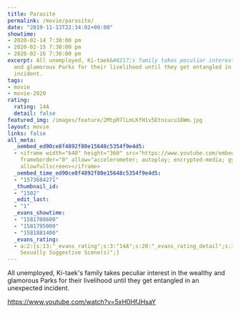 ```yaml
---
title: Parasite
permalink: /movie/parasite/
date: "2019-11-13T22:34:02+00:00"
showtime:
- 2020-02-14 7:30:00 pm
- 2020-02-15 7:30:00 pm
- 2020-02-16 7:30:00 pm
excerpt: All unemployed, Ki-taek&#8217;s family takes peculiar interest in the wealthy
  and glamorous Parks for their livelihood until they get entangled in an unexpected
  incident.
tags:
- movie
- movie-2020
rating:
  rating: 14A
  detail: false
featured_img: /images/feature/2MtpR7lLmLKfH1v5Etniucu18Wm.jpg
layout: movie
links: false
all_meta:
  _oembed_ed90ce8f4892f80e15648c5354f9e4d5:
  - <iframe width="640" height="360" src="https://www.youtube.com/embed/5xH0HfJHsaY?feature=oembed"
    frameborder="0" allow="accelerometer; autoplay; encrypted-media; gyroscope; picture-in-picture"
    allowfullscreen></iframe>
  _oembed_time_ed90ce8f4892f80e15648c5354f9e4d5:
  - "1573684271"
  _thumbnail_id:
  - "1502"
  _edit_last:
  - "1"
  _evans_showtime:
  - "1581708600"
  - "1581795000"
  - "1581881400"
  _evans_rating:
  - a:2:{s:13:"_evans_rating";s:3:"14A";s:20:"_evans_rating_detail";s:38:"Violence,
    Sexually Suggestive Scene(s)";}
---
```


All unemployed, Ki-taek's family takes peculiar interest in the wealthy and glamorous Parks for their livelihood until they get entangled in an unexpected incident.

https://www.youtube.com/watch?v=5xH0HfJHsaY 